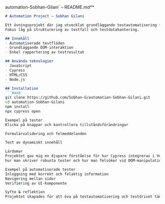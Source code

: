 automation-Sobhan-Gilani` – README.md**

```markdown
# Automation Project – Sobhan Gilani

Ett övningsprojekt där jag utvecklat grundläggande testautomatisering för en webbapplikation.
Fokus låg på strukturering av testfall och testdatahantering.

## Innehåll
- Automatiserade testflöden
- Grundläggande DOM-interaktion
- Enkel rapportering av testresultat

## Använda teknologier
- JavaScript
- Cypress
- HTML/CSS
- Node.js

## Installation
```bash
git clone https://github.com/Sobhan-G/automation-Sobhan-Gilani.git
cd automation-Sobhan-Gilani
npm install
npx cypress open

Exempel på tester
Klicka på knappar och kontrollera tillståndsförändringar

Formulärvalidering och felmeddelanden

Test av dynamiskt innehåll

Lärdomar
Projektet gav mig en djupare förståelse för hur Cypress integreras i Vue-miljöer,
hur man skriver robusta tester och hur man felsöker vid DOM-manipulation.

Exempel på automatiserade tester
Inloggning med korrekt och felaktig information
Navigering mellan sidor
Verifiering av UI-komponente

Syfte & reflektion
Projektet skapades för att öva på testautomatisering och testdrivet tänk. Det fungerade också som bas för framtida, mer avancerade tester



